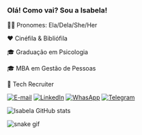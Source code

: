 ### Olá! Como vai? Sou a Isabela!

👩🏿 Pronomes: Ela/Dela/She/Her

❤️ Cinéfila & Bibliófila

🎓 Graduação em Psicologia

🎓 MBA em Gestão de Pessoas

💼 Tech Recruiter

[![E-mail](https://img.shields.io/badge/Gmail-D14836?style=for-the-badge&logo=gmail&logoColor=white)](https://psicologia.pereiravieira@gmail.com)
[![LinkedIn](https://img.shields.io/badge/LinkedIn-0077B5?style=for-the-badge&logo=linkedin&logoColor=white)](https://linkedin.com/in/isabelapereiravieira)
[![WhasApp](https://img.shields.io/badge/WhatsApp-25D366?style=for-the-badge&logo=whatsapp&logoColor=white)](https://wa.me/5543999960780)
[![Telegram](https://img.shields.io/badge/Telegram-2CA5E0?style=for-the-badge&logo=telegram&logoColor=white)](https://t.me/isabelapsicologia)

![Isabela GitHub stats](https://github-readme-stats.vercel.app/api?username=isabelapsicologia&show_icons=true&theme=dracula)

![snake gif](https://github.com/isabelapsicologia/isabelapsicologia/blob/output/github-contribution-grid-snake.svg)

<!--
**isabelapsicologia/isabelapsicologia** is a ✨ _special_ ✨ repository because its `README.md` (this file) appears on your GitHub profile.

Here are some ideas to get you started:

- 🔭 I’m currently working on ...
- 🌱 I’m currently learning ...
- 👯 I’m looking to collaborate on ...
- 🤔 I’m looking for help with ...
- 💬 Ask me about ...
- 📫 How to reach me: ...
- 😄 Pronouns: ...
- ⚡ Fun fact: ...
-->
